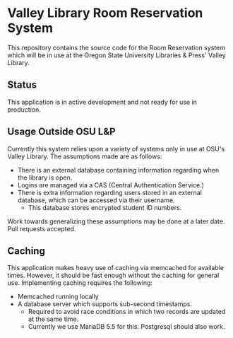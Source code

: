 Valley Library Room Reservation System
============================

This repository contains the source code for the Room Reservation system which will be in use at the Oregon State
University Libraries & Press' Valley Library.

Status
----------------------------
This application is in active development and not ready for use in production.

Usage Outside OSU L&P
----------------------------
Currently this system relies upon a variety of systems only in use at OSU's Valley Library. The assumptions made
are as follows:

* There is an external database containing information regarding when the library is open.
* Logins are managed via a CAS (Central Authentication Service.)
* There is extra information regarding users stored in an external database, which can be accessed via their username.
  *  This database stores encrypted student ID numbers.

Work towards generalizing these assumptions may be done at a later date. Pull requests accepted.

Caching
----------------------------
This application makes heavy use of caching via memcached for available times. However, it should be fast enough
without the caching for general use. Implementing caching requires the following:

* Memcached running locally
* A database server which supports sub-second timestamps.
  * Required to avoid race conditions in which two records are updated at the same time.
  * Currently we use MariaDB 5.5 for this. Postgresql should also work.